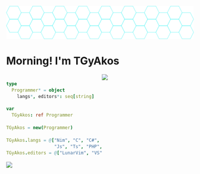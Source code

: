 ![Header](https://github.com/TGyAkos/TGyAkos/blob/main/swon_map_smol.png "nav")

# Morning! I'm TGyAkos

[<img align="right" width="49%" src="https://github-readme-stats.vercel.app/api/top-langs/?username=tgyakos&langs_count=6&theme=transparent&hide_border=true">](https://ionicabizau.github.io/github-profile-languages/?user=tgyakos)

```nim

type
  Programmer* = object
    langs*, editors*: seq[string]
    
var
  TGyAkos: ref Programmer
  
TGyAkos = new(Programmer)

TGyAkos.langs = @["Nim", "C", "C#", "Java",
                  "Js", "Ts", "PHP", "HTML", "CSS"]
TGyAkos.editors = @["LunarVim", "VS", "VSCode", "IntelliJ"]

``` 

<img align="center" width="48%" style="border: none" src="https://github-readme-stats.vercel.app/api?username=tgyakos&show_icons=true&theme=transparent&hide_border=true">


